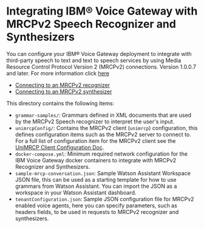 # Integrating IBM® Voice Gateway with MRCPv2 Speech Recognizer and Synthesizers

You can configure your IBM® Voice Gateway deployment to integrate with third-party speech to text and text to speech services by using Media Resource Control Protocol Version 2 (MRCPv2) connections. Version 1.0.0.7 and later. For more information click [here](https://www.ibm.com/support/knowledgecenter/SS4U29/MRCP_stt.html
)

+ [Connecting to an MRCPv2 recognizer](https://www-03preprod.ibm.com/support/knowledgecenter/SS4U29/MRCP_stt.html)
+ [Connecting to an MRCPv2 synthesizer](https://www-03preprod.ibm.com/support/knowledgecenter/SS4U29/MRCP_tts.html)

This directory contains the following items:

+ `grammar-samples/`: Grammars defined in XML documents that are used by the MRCPv2 Speech recognizer to interpret the user's input.
+ `unimrcpConfig/`: Contains the MRCPv2 client (`unimrcp`) configuration, this defines configuration items such as the MRCPv2 server to connect to. For a full list of configuration item for the MRCPv2 client see the [UniMRCP Client Configuration Doc](http://www.unimrcp.org/manuals/html/ClientConfigurationManual.html).
+ `docker-compose.yml`: Minimum required network configuration for the IBM Voice Gateway docker containers to integrate with MRCPv2 Recognizer and Synthesizers.
+ `sample-mrcp-conversation.json`: Sample Watson Assistant Workspace JSON file, this can be used as a starting template for how to use grammars from Watson Assistant. You can import the JSON as a workspace in your Watson Assistant dashboard.
+ `tenantConfiguration.json`: Sample JSON configuration file for MRCPv2 enabled voice agents, here you can specify parameters, such as headers fields, to be used in requests to MRCPv2 recognizer and synthesizers.

